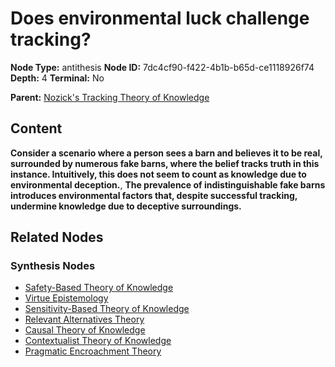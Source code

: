 # Does environmental luck challenge tracking?

**Node Type:** antithesis
**Node ID:** 7dc4cf90-f422-4b1b-b65d-ce1118926f74
**Depth:** 4
**Terminal:** No

**Parent:** [Nozick's Tracking Theory of Knowledge](nozicks-tracking-theory-of-knowledge-synthesis-3007f7cd-24ed-438d-9179-3ff357b52d6d.md)

## Content

**Consider a scenario where a person sees a barn and believes it to be real, surrounded by numerous fake barns, where the belief tracks truth in this instance. Intuitively, this does not seem to count as knowledge due to environmental deception.**, **The prevalence of indistinguishable fake barns introduces environmental factors that, despite successful tracking, undermine knowledge due to deceptive surroundings.**

## Related Nodes

### Synthesis Nodes

- [Safety-Based Theory of Knowledge](safety-based-theory-of-knowledge-synthesis-ddc92e1d-eff0-478c-8f93-16b3c2ff0659.md)
- [Virtue Epistemology](virtue-epistemology-synthesis-55cecb2f-7fe3-434e-82d5-aadbed3c7f31.md)
- [Sensitivity-Based Theory of Knowledge](sensitivity-based-theory-of-knowledge-synthesis-8be2c9e0-cf6f-40a4-84a2-9f913b4000ad.md)
- [Relevant Alternatives Theory](relevant-alternatives-theory-synthesis-8108093c-0158-46e5-8ed1-20f95b0d012a.md)
- [Causal Theory of Knowledge](causal-theory-of-knowledge-synthesis-d50d0996-eeb9-4164-ba5c-e5c136e0bf0f.md)
- [Contextualist Theory of Knowledge](contextualist-theory-of-knowledge-synthesis-e7de0991-f86c-4bfd-848a-fc9cfad42155.md)
- [Pragmatic Encroachment Theory](pragmatic-encroachment-theory-synthesis-5481e0f2-1b5b-4051-a151-649a4f20bef2.md)
